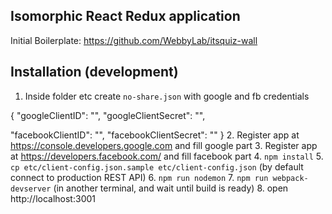
Isomorphic React Redux application
------------------------------------
Initial Boilerplate: https://github.com/WebbyLab/itsquiz-wall

## Installation (development)

1. Inside folder etc create ``no-share.json`` with google and fb credentials 
 
  { "googleClientID": "",
  "googleClientSecret": "",

  "facebookClientID": "",
  "facebookClientSecret": ""
  }
2. Register app at https://console.developers.google.com and fill google part
3. Register app at https://developers.facebook.com/ and fill facebook part
4. ```npm install``` 
5. ```cp etc/client-config.json.sample etc/client-config.json``` (by default connect to production REST API)
6. ```npm run nodemon```
7. ```npm run webpack-devserver``` (in another terminal, and wait until build is ready)
8. open http://localhost:3001



